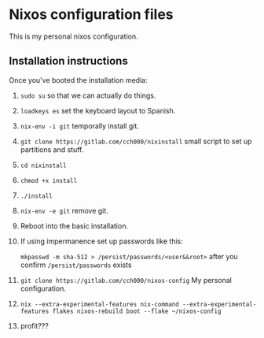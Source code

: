 # Nixos configuration files

This is my personal nixos configuration.

## Installation instructions

Once you've booted the installation media:

1. `sudo su` so that we can actually do things.
2. `loadkeys es` set the keyboard layout to Spanish.
3. `nix-env -i git` temporally install git. 
4. `git clone https://gitlab.com/cch000/nixinstall` small script to set up partitions and stuff.
5. `cd nixinstall`
6. `chmod +x install`
7. `./install`
8. `nix-env -e git` remove git. 
8. Reboot into the basic installation.
9. If using impermanence set up passwords like this:

   `mkpasswd -m sha-512 > /persist/passwords/<user&&root>` after you confirm `/persist/passwords` exists

10. `git clone https://gitlab.com/cch000/nixos-config` My personal configuration.
11. `nix --extra-experimental-features nix-command --extra-experimental-features flakes nixos-rebuild boot --flake ~/nixos-config`
12. profit???
